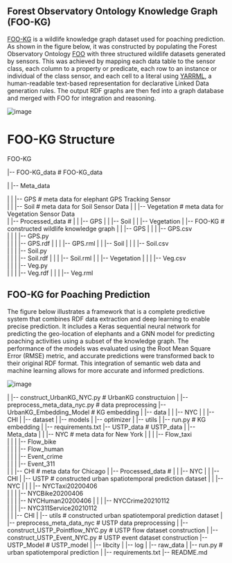## Forest Observatory Ontology Knowledge Graph (FOO-KG)

[FOO-KG](https://naeima.github.io/fooKG/) is a wildlife knowledge graph dataset used for poaching prediction. As shown in the figure below, it was constructed by populating the Forest Observatory Ontology [FOO](https://w3id.org/def/foo#) with three structured wildlife datasets generated by sensors. This was achieved by mapping each data table to the sensor class, each column to a property or predicate, each row to an instance or individual of the class sensor, and each cell to a literal using [YARRML](https://rml.io/yarrrml/), a human-readable text-based representation for declarative Linked Data generation rules. The output RDF graphs are then fed into a graph database and merged with FOO for integration and reasoning.

![image](https://lucid.app/publicSegments/view/5eec075d-5ace-4ec0-8165-85ea232301a2/image.png)

# FOO-KG Structure
 FOO-KG
 
  |-- FOO-KG_data  # FOO-KG_data
  
  |    |-- Meta_data
  
  |    |    |-- GPS # meta data for elephant GPS Tracking Sensor         
  |    |    |-- Soil  # meta data for Soil Sensor Data 
  |    |    |-- Vegetation  # meta data for Vegetation Sensor Data     
  |    |-- Processed_data  # 
  |    |    |-- GPS
  |    |    |-- Soil
  |    |    |-- Vegetation 
  |    |-- FOO-KG  # constructed wildlife knowledge graph
  |    |    |-- GPS
  |    |    |    |-- GPS.csv  
  |    |    |    |-- GPS.py    
  |    |    |    |-- GPS.rdf
  |    |    |    |-- GPS.rml
  |    |    |-- Soil
  |    |    |    |-- Soil.csv   
  |    |    |    |-- Soil.py    
  |    |    |    |-- Soil.rdf
  |    |    |    |-- Soil.rml 
  |    |    |-- Vegetation
  |    |    |    |-- Veg.csv   
  |    |    |    |-- Veg.py    
  |    |    |    |-- Veg.rdf
  |    |    |    |-- Veg.rml


## FOO-KG for Poaching Prediction 

The figure below illustrates a framework that is a complete predictive system that combines RDF data extraction and deep learning to enable precise prediction. It includes a Keras sequential neural network for predicting the geo-location of elephants and a GNN model for predicting poaching activities using a subset of the knowledge graph. The performance of the models was evaluated using the Root Mean Square Error (RMSE) metric, and accurate predictions were transformed back to their original RDF format. This integration of semantic web data and machine learning allows for more accurate and informed predictions.

![image](https://lucid.app/publicSegments/view/52ed0585-a337-482a-8e30-12473953eb82/image.png)

 |    |-- construct_UrbanKG_NYC.py # UrbanKG constructuion
 |    |-- preprocess_meta_data_nyc.py # data preprocessing
 |-- UrbanKG_Embedding_Model  # KG embedding
 |    |-- data
 |    |    |-- NYC
 |    |    |-- CHI 
 |    |-- dataset
 |    |-- models
 |    |-- optimizer
 |    |-- utils
 |    |-- run.py # KG embedding 
 |    |-- requirements.txt
 |-- USTP_data  # USTP_data
 |    |-- Meta_data
 |    |    |-- NYC  # meta data for New York
 |    |    |    |-- Flow_taxi    
 |    |    |    |-- Flow_bike     
 |    |    |    |-- Flow_human     
 |    |    |    |-- Event_crime     
 |    |    |    |-- Event_311  
 |    |    |-- CHI  # meta data for Chicago
 |    |-- Processed_data  # 
 |    |    |-- NYC
 |    |    |-- CHI 
 |    |-- USTP  # constructed urban spatiotemporal prediction dataset
 |    |    |-- NYC
 |    |    |    |-- NYCTaxi20200406  
 |    |    |    |-- NYCBike20200406     
 |    |    |    |-- NYCHuman20200406
 |    |    |    |-- NYCCrime20210112   
 |    |    |    |-- NYC311Service20210112  
 |    |    |-- CHI 
 |    |-- utils  # constructed urban spatiotemporal prediction dataset
 |    |-- preprocess_meta_data_nyc # USTP data preprocessing
 |    |-- construct_USTP_Pointflow_NYC.py # USTP flow dataset construction
 |    |-- construct_USTP_Event_NYC.py # USTP event dataset construction
 |-- USTP_Model  # USTP_model
 |    |-- libcity
 |    |-- log
 |    |-- raw_data
 |    |-- run.py # urban spatiotemporal prediction 
 |    |-- requirements.txt
 |-- README.md

